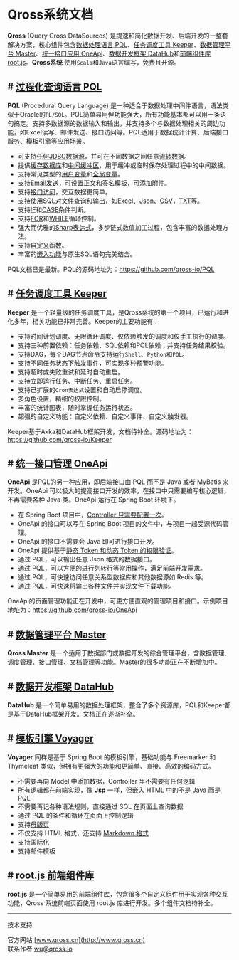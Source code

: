 # Qross系统文档

**Qross** (Query Cross DataSources) 是提速和简化数据开发、后端开发的一整套解决方案，核心组件包含[数据处理语言 PQL](/pql/overview.md)、[任务调度工具 Keeper](/pql/overview.md)、[数据管理平台 Master](/master/overview.md)、[统一接口应用 OneApi](/oneapi/overivew.md)、[数据开发框架 DataHub](/datahub/overview.md)和[前端组件库 root.js](/root.js/overview.md)。**Qross系统** 使用`Scala`和`Java`语言编写，免费且开源。

## # [过程化查询语言 PQL](/pql/overview.md)

**PQL** (Procedural Query Language) 是一种适合于数据处理中间件语言，语法类似于Oracle的`PL/SQL`。PQL简单易用但功能强大，所有功能基本都可以用一条语句搞定。支持多数据源的数据输入和输出，并支持多个与数据处理相关的周边功能，如Excel读写、邮件发送、接口访问等。PQL适用于数据统计计算、后端接口服务、模板引擎等应用场景。

* 可支持[任何JDBC数据源](/pql/properties)，并可在不同数据之间任意[流转数据](/pql/dataflow.md)。
* 提供[缓存数据库](/pql/cache.md)和[中间缓冲区](/pql/get.md)，用于缓冲或临时保存处理过程中的中间数据。
* 支持常见类型的[用户变量](/pql/variable.md)和[全局变量](/pql/global.md)。
* 支持[Email发送](/pql/send.md)，可设置正文和签名模板，可添加附件。
* 支持[接口访问](/pql/request.md)，交互数据更简单。
* 支持使用SQL对文件查询和输出，如[Excel](/pql/excel.md)、[Json](/pql/json-file.md)、[CSV](/pql/csv.md)，[TXT](/pql/txt.md)等。
* 支持[IF](/pql/if.md)和[CASE](/pql/case.md)条件判断。
* 支持[FOR](/pql/for.md)和[WHILE](/pql/while.md)循环控制。
* 强大而优雅的[Sharp表达式](/pql/sharp.md)，多步链式数值加工过程，包含丰富的数据处理方法。
* 支持[自定义函数](/pql/function.md)。
* 丰富的[嵌入功能](/pql/place.md)与原生SQL语句完美结合。

PQL文档已是最新。PQL的源码地址为：<https://github.com/qross-io/PQL>

## # [任务调度工具 Keeper](/keeper/overview.md)

**Keeper** 是一个轻量级的任务调度工具，是Qross系统的第一个项目，已运行和进化多年，相关功能已非常完善。Keeper的主要功能有：

* 支持时间计划调度、无限循环调度、仅依赖触发的调度和仅手工执行的调度。
* 支持三种前置依赖：任务依赖、SQL依赖和PQL依赖；并支持任务结果校验。
* 支持DAG，每个DAG节点命令支持运行`Shell`、`Python`和`PQL`。
* 支持不同任务状态下触发事件，可实现多种预警功能。
* 支持超时或失败重试和延时自动重启。
* 支持立即运行任务、中断任务、重启任务。
* 支持已扩展的`Cron表达式`设置和自动启停调度。
* 多角色设置，精细的权限控制。
* 丰富的统计图表，随时掌握任务运行状态。
* 超强的自定义功能：自定义依赖、自定义事件、自定义触发器。

Keeper基于Akka和DataHub框架开发，文档待补全。源码地址为：<https://github.com/qross-io/Keeper>

## # [统一接口管理 OneApi](/oneapi/overview.md)

**OneApi** 是PQL的另一种应用，即后端接口由 PQL 而不是 Java 或者 MyBatis 来开发。OneApi 可以极大的提高接口开发的效率，在接口中只需要编写核心逻辑，不再需要各种 Java 类。OneApi 运行在 Spring Boot 环境下。

* 在 Spring Boot 项目中，[Controller 只需要配置一次](/oneapi/controller.md)。
* OneApi 的接口可以写在 Spring Boot 项目的文件中，与项目一起受源代码管理。
* OneApi 的接口不需要会 Java 即可进行接口开发。
* OneApi 提供基于[静态 Token 和动态 Token 的权限验证](/oneapi/token.md)。
* 通过 PQL，可以输出任意 Json 格式的数据接口。
* 通过 PQL，可以方便的进行列转行等常用操作，满足前端开发需求。
* 通过 PQL，可快速访问任意关系型数据库和其他数据源如 Redis 等。
* 通过 PQL，可快速将输出各种文件并实现文件下载功能。

OneApi的页面管理功能正在开发中，可更方便直观的管理项目和接口。示例项目地址为：<https://github.com/qross-io/OneApi>

## # [数据管理平台 Master](/master/overview.md)

**Qross Master** 是一个适用于数据部门或数据开发的综合管理平台，含数据管理、调度管理、接口管理、文档管理等功能。Master的很多功能正在不断增加中。

## # [数据开发框架 DataHub](/datahub/overview.md)

**DataHub** 是一个简单易用的数据处理框架，整合了多个资源库，PQL和Keeper都是基于DataHub框架开发。文档正在逐渐补全。

## # [模板引擎 Voyager](/voyager/overview.md)

**Voyager** 同样是基于 Spring Boot 的模板引擎，基础功能与 Freemarker 和 Thymeleaf 类似，但拥有更强大的功能和更简单、直接、高效的编码方式。

* 不需要再向 Model 中添加数据，Controller 里不需要有任何逻辑
* 所有逻辑都在前端实现，像 **Jsp** 一样，但嵌入 HTML 中的不是 Java 而是 PQL
* 不需要再记各种语法规则，直接通过 SQL 在页面上查询数据
* 通过 PQL 的条件和循环在页面上控制逻辑
* 支持[母版页](/voyager/master.md)
* 不仅支持 HTML 格式，还支持 [Markdown 格式](/voyager/markdown.md)
* 支持[国际化](/voyager/language.md)
* 支持邮件模板

## # [root.js 前端组件库](/root.js/overview.md)

**root.js** 是一个简单易用的前端组件库，包含很多个自定义组件用于实现各种交互功能，Qross 系统前端页面使用 root.js 库进行开发。多个组件文档待补全。

---
技术支持

官方网站 [www.qross.cn](http://www.qross.cn)  
联系作者 <wu@qross.io>
